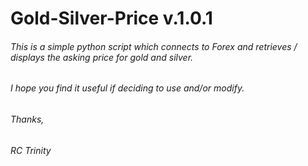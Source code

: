 # Gold-Silver-Price v.1.0.1

###### This is a simple python script which connects to Forex and retrieves / displays the asking price for gold and silver.

###### I hope you find it useful if deciding to use and/or modify. 

###### Thanks,
###### RC Trinity

